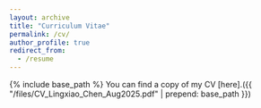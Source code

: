 ```yaml
---
layout: archive
title: "Curriculum Vitae"
permalink: /cv/
author_profile: true
redirect_from:
  - /resume
---
```


{% include base_path %}
You can find a copy of my CV [here].({{ "/files/CV_Lingxiao_Chen_Aug2025.pdf" | prepend: base_path }})